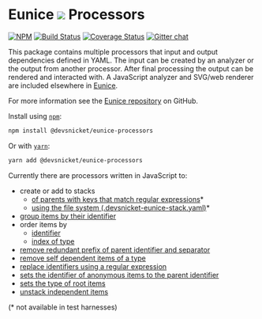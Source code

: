 # Eunice ![](https://raw.githubusercontent.com/DevSnicket/eunice/gh-pages/arrows/default-height.svg?sanitize=true) Processors

[![NPM](https://img.shields.io/npm/v/@devsnicket/eunice-processors.svg)](https://www.npmjs.com/package/@devsnicket/eunice-processors
) [![Build Status](https://travis-ci.org/DevSnicket/eunice-processors.svg?branch=master)](https://travis-ci.org/DevSnicket/eunice-processors) [![Coverage Status](https://coveralls.io/repos/github/DevSnicket/eunice-processors/badge.svg?branch=master&c=1)](https://coveralls.io/github/DevSnicket/eunice-processors?branch=master) [![Gitter chat](https://badges.gitter.im/devsnicket-eunice/gitter.png)](https://gitter.im/devsnicket-eunice)

This package contains multiple processors that input and output dependencies defined in YAML. The input can be created by an analyzer or the output from another processor. After final processing the output can be rendered and interacted with. A JavaScript analyzer and SVG/web renderer are included elsewhere in [Eunice](https://www.github.com/DevSnicket/Eunice).

For more information see the [Eunice repository](https://github.com/DevSnicket/Eunice#readme) on GitHub.

Install using [`npm`](https://www.npmjs.com/package/@devsnicket/eunice-processors):

```bash
npm install @devsnicket/eunice-processors
```
Or with [`yarn`](https://yarnpkg.com/en/package/@devsnicket/eunice-processors):

```bash
yarn add @devsnicket/eunice-processors
```

Currently there are processors written in JavaScript to:
- create or add to stacks
	- [of parents with keys that match regular expressions](stacking/createOrAddToStacksOfParentMatch)*
	- [using the file system (.devsnicket-eunice-stack.yaml)](stacking/createOrAddToStacksUsingFileSystem)*
- [group items by their identifier](groupItemsByIdentifierSeparator)
- order items by
	- [identifier](sorting/orderItemsByIdentifier)
	- [index of type](sorting/orderItemsByIndexOfType)
- [remove redundant prefix of parent identifier and separator](removeRedundantParentIdentifierPrefix)
- [remove self dependent items of a type](removeSelfDependentItemsOfType)
- [replace identifiers using a regular expression](replaceIdentifiers)
- [sets the identifier of anonymous items to the parent identifier](setIdentifierOfAnonymousToParent)
- [sets the type of root items](setTypeOfRootItems)
- [unstack independent items](unstackIndependent)

(\* not available in test harnesses)
